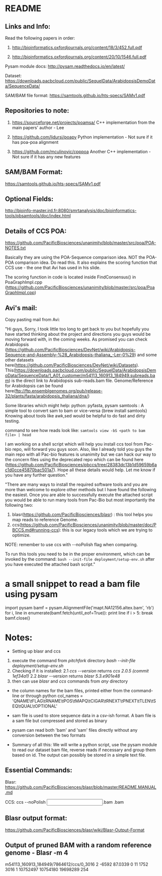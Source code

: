 # README #

Links and Info:
--------------
Read the following papers in order:
1) http://bioinformatics.oxfordjournals.org/content/18/3/452.full.pdf

2) http://bioinformatics.oxfordjournals.org/content/20/10/1546.full.pdf

Pysam module docs:
http://pysam.readthedocs.io/en/latest/

Dataset:
https://downloads.pacbcloud.com/public/SequelData/ArabidopsisDemoData/SequenceData/

SAM/BAM file format:
https://samtools.github.io/hts-specs/SAMv1.pdf

Repositories to note:
--------------------
1) https://sourceforge.net/projects/poamsa/
   C++ implementation from the main papers' author - Lee

2) https://github.com/ljdursi/poapy
   Python implementation - Not sure if it has poa-poa alignment

3) https://github.com/mculinovic/cpppoa
   Another C++ implementation - Not sure if it has any new features

SAM/BAM Format:
--------------
https://samtools.github.io/hts-specs/SAMv1.pdf

Optional Fields:
----------------
http://bioinfo-master.ird.fr:8080/smrtanalysis/doc/bioinformatics-tools/pbsamtools/doc/index.html

Details of CCS POA:
---------------
https://github.com/PacificBiosciences/unanimity/blob/master/src/poa/POA-NOTES.txt

Basically they are using the POA-Sequence comparison idea. NOT the POA-POA comparison idea. Do read this. It also explains the scoring function that CCS use - the one that Avi has used in his slide.

The scoring function in code is located inside FindConsensus() in PoaGraphImpl.cpp (https://github.com/PacificBiosciences/unanimity/blob/master/src/poa/PoaGraphImpl.cpp)

Avi's mail:
----------

Copy pasting mail from Avi:

"Hi guys,
Sorry, I took little too long to get back to you but hopefully you have started thinking about the project and directions 
you guys would be moving forward with, in the coming weeks.
As promised you can check Arabidopsis
(https://github.com/PacificBiosciences/DevNet/wiki/Arabidopsis-Sequence-and-Assembly-%28_Arabidopsis-thaliana_-Ler-0%29)
and some other datasets here(https://github.com/PacificBiosciences/DevNet/wiki/Datasets).
This(https://downloads.pacbcloud.com/public/SequelData/ArabidopsisDemoData/SequenceData/1_A01_customer/m54113_160913_184949.subreads.bam)
is the direct link to Arabidopsis sub-reads.bam file.
Genome/Reference for Arabidopsis can be found here(ftp://ftp.ensemblgenomes.org/pub/release-32/plants/fasta/arabidopsis_thaliana/dna/) 

Some libraries which might help:
python: pyfasta, pysam
samtools : A simple tool to convert sam to bam or vice-versa {brew install samtools}
Knowing about tools like awk,sed would be helpful to do fast and dirty testing.

command to see how reads look like:
```samtools view -bS <path to bam file> | head```

I am working on a shell script which will help you install ccs tool from Pac-bio repo, will forward you guys soon. 
Also, like I already told you guys the main repo with all Pac-bio features is unanimity but we can hack our way to the concern files
using the deprecated repo which can be found here (https://github.com/PacificBiosciences/pbccs/tree/28383dc13b1d59659b6ac1d0cce45870bac501a7).
Hope all these details would help.
Let me know if you have any further question."

"There are many ways to install the required software tools and you are more than welcome to explore other methods 
but I have found the following the easiest.
Once you are able to successfully execute the attached script you would be able to run many tools from Pac-Bio but 
most importantly the following two:
1. blasr(https://github.com/PacificBiosciences/blasr) : this tool helps you map reads to reference Genome.
2. ccs(https://github.com/PacificBiosciences/unanimity/blob/master/doc/PBCCS.md#running-ccs): this is our legacy tools which we
	are trying to optimize.

NOTE: remember to use ccs with --noPolish flag when comparing.

To run this tools you need to be in the proper environment, which can be invoked by the command: 
``bash --init-file deployment/setup-env.sh`` after you have executed the attached bash script."

# a small snippet to read a bam file using pysam  
import pysam
bamf = pysam.AlignmentFile('mapt.NA12156.altex.bam', 'rb')
for i, line in enumerate(bamf.fetch(until_eof=True)):
    print line
    if i > 5:
        break
bamf.close()

# Notes:
- Setting up blasr and ccs
1. execute the command from *pitchfork* directory 
*bash --init-file deployment/setup-env.sh*
2. Checking if it is installed:
2.1 *ccs --version* returns *ccs 2.0.5 (commit 1ef34a1)*
2.2 *blasr --version* returns *blasr	5.3.e901e48*
3. then can use *blasr* and *ccs* commands from *any* directory

- the column names for the bam files, printed either from the command-line or through python 
col_names = 'QNAME\tFLAG\tRNAME\tPOS\tMAPQ\tCIGAR\tRNEXT\tPNEXT\tTLEN\tSEQ\tQUAL\tOPTIONAL'

- sam file is used to store sequence data in a csv-ish format. A bam file is a sam file but compressed and stored as binary

- pysam can read both 'bam' and 'sam' files directly without any conversion between the two formats

- Summary of all this: We will write a python script, use the pysam module to read our dataset bam file, reverse reads if necessary and group them based on id. The output can possibly be stored in a simple text file.

Essential Commands:
-------------------

Blasr: https://github.com/PacificBiosciences/blasr/blob/master/README.MANUAL.md

CCS: ccs --noPolish <input subread>.bam <output file>.bam

Blasr output format:
--------------------
https://github.com/PacificBiosciences/blasr/wiki/Blasr-Output-Format

Output of pruned BAM with a random reference genome - Blasr -m 4
---------------------------------------------------
m54113_160913_184949/7864612/ccs/0_3016 2 -6592 87.0339 0 11 1752 3016 1 10752497 10754180 19698289 254